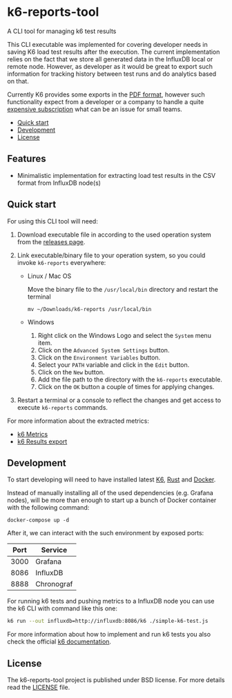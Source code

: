 # k6-reports-tool
A CLI tool for managing k6 test results 

This CLI executable was implemented for covering developer needs in saving K6 load test results after the execution. The current implementation relies on the fact that  we store all generated data in the InfluxDB local or remote node. However, as developer as it would be great to export such information for tracking history between test runs and do analytics based on that.

Currently K6 provides some exports in the [PDF format](https://k6.io/docs/cloud/analyzing-results/result-export/), however such functionality expect from a developer or a company to handle a quite [expensive subscription](https://k6.io/pricing/) what can be an issue for small teams.

- [Quick start](#quick-start)
- [Development](#development)
- [License](#license)

## Features

- Minimalistic implementation for extracting load test results in the CSV format from InfluxDB node(s)

## Quick start
For using this CLI tool will need:

1. Download executable file in according to the used operation system from the [releases page](https://github.com/Relrin/k6-reports-tool/releases).

2. Link executable/binary file to your operation system, so you could invoke `k6-reports` everywhere:

    - Linux / Mac OS

      Move the binary file to the `/usr/local/bin` directory and restart the terminal
        ```
        mv ~/Downloads/k6-reports /usr/local/bin
        ```

    - Windows

        1. Right click on the Windows Logo and select the `System` menu item.
        2. Click on the `Advanced System Settings` button.
        3. Click on the `Environment Variables` button.
        4. Select your `PATH` variable and click in the `Edit` button.
        5. Click on the `New` button.
        6. Add the file path to the directory with the `k6-reports` executable.
        7. Click on the `OK` button a couple of times for applying changes.

3. Restart a terminal or a console to reflect the changes and get access to execute `k6-reports` commands.

For more information about the extracted metrics:
- [k6 Metrics](https://k6.io/docs/using-k6/metrics/)
- [k6 Results export](https://k6.io/docs/cloud/analyzing-results/result-export/)

## Development

To start developing will need to have installed latest [K6](https://k6.io/docs/getting-started/installation/), [Rust](https://www.rust-lang.org/learn/get-started) and [Docker](https://docs.docker.com/install/). 

Instead of manually installing all of the used dependencies (e.g. Grafana nodes), will be more than enough to start up a bunch of Docker container with the following command:
```
docker-compose up -d
```

After it, we can interact with the such environment by exposed ports:

| Port       | Service     |
| ---------- | ----------- |
| 3000       | Grafana     |  
| 8086       | InfluxDB    |
| 8888       | Chronograf  |

For running k6 tests and pushing metrics to a InfluxDB node you can use the k6 CLI with command like this one:
```bash
k6 run --out influxdb=http://influxdb:8086/k6 ./simple-k6-test.js
```

For more information about how to implement and run k6 tests you also check the official [k6 documentation](https://k6.io/docs/getting-started/running-k6/).

## License

The k6-reports-tool project is published under BSD license. For more details read the [LICENSE](https://github.com/Relrin/k6-reports-tool/blob/main/LICENSE) file.
